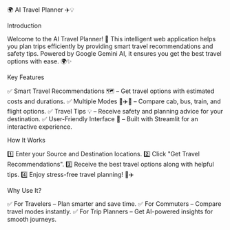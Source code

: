 🌍 AI Travel Planner ✈️💡

Introduction

Welcome to the AI Travel Planner! 🚀 This intelligent web application helps you plan trips efficiently by providing smart travel recommendations and safety tips. Powered by Google Gemini AI, it ensures you get the best travel options with ease. 🌍✨

Key Features

✅ Smart Travel Recommendations 🗺️ – Get travel options with estimated costs and durations.
✅ Multiple Modes 🚆✈️🚖 – Compare cab, bus, train, and flight options.
✅ Travel Tips 💡 – Receive safety and planning advice for your destination.
✅ User-Friendly Interface 🌟 – Built with Streamlit for an interactive experience.

How It Works

1️⃣ Enter your Source and Destination locations.
2️⃣ Click "Get Travel Recommendations".
3️⃣ Receive the best travel options along with helpful tips.
4️⃣ Enjoy stress-free travel planning! 🎒✈️

Why Use It?

✅ For Travelers – Plan smarter and save time.
✅ For Commuters – Compare travel modes instantly.
✅ For Trip Planners – Get AI-powered insights for smooth journeys.
